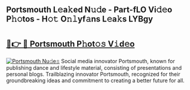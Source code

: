 ## Portsmouth L𝚎a𝚔ed N𝚞𝚍e - Part-fLO Vi𝚍𝚎o P𝚑𝚘tos - H𝚘𝚝 O𝚗𝚕yf𝚊ns L𝚎a𝚔s LYBgy

# <h2><a href="http://kfajmu.oniu.top/?m=Portsmouth">🔗👉 🔴 Portsmouth P𝚑ot𝚘𝚜 V𝚒d𝚎o</a></h2>

[![Portsmouth Nu𝚍e𝚜](https://i.imgur.com/0qMVB7G.gif)](http://kfajmu.oniu.top/?m=Portsmouth)
Social media innovator Portsmouth, known for publishing dance and lifestyle material, consisting of presentations and personal blogs. Trailblazing innovator Portsmouth, recognized for their groundbreaking ideas and commitment to creating a better future for all.  
